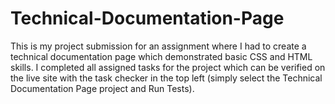 # Technical-Documentation-Page
This is my project submission for an assignment where I had to create a technical documentation page which demonstrated basic CSS and HTML skills. I completed all assigned tasks for the project which can be verified on the live site with the task checker in the top left (simply select the Technical Documentation Page project and Run Tests).
